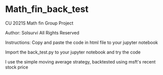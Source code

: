 # Math_fin_back_test
CU 2021S Math fin Group Project 

Author: Solsurvi
All Rights Reserved

Instructions:
Copy and paste the code in html file to your jupyter notebook

Import the back_test.py to your jupyter notebook and try the code 

I use the simple moving average strategy, backtested using msft's recent stock price
